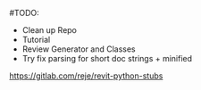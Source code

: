#TODO:

- Clean up Repo
- Tutorial
- Review Generator and Classes
- Try fix parsing for short doc strings + minified

<!--http://developer.rhino3d.com/api/RhinoCommonWin/html/N_Rhino.htm#!-->
<!--http://jedi.readthedocs.io/en/latest/docs/plugin-api.html-->

https://gitlab.com/reje/revit-python-stubs
